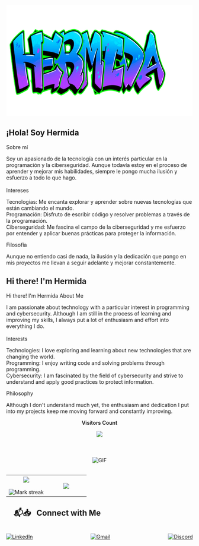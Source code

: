<!DOCTYPE html>
<html lang="en">
<body>
<p align="center">
  <img src="Imagen-fotor-20240604235444.png" height="300"/>
</p>
<h2>¡Hola! Soy Hermida</h2>
<p align="left">
Sobre mí

Soy un apasionado de la tecnología con un interés particular en la programación y la ciberseguridad. Aunque todavía estoy en el proceso de aprender y mejorar mis habilidades, siempre le pongo mucha ilusión y esfuerzo a todo lo que hago.<br>
<br>Intereses

Tecnologías: Me encanta explorar y aprender sobre nuevas tecnologías que están cambiando el mundo.<br>
Programación: Disfruto de escribir código y resolver problemas a través de la programación.<br>
Ciberseguridad: Me fascina el campo de la ciberseguridad y me esfuerzo por entender y aplicar buenas prácticas para proteger la información.<br>

Filosofía

Aunque no entiendo casi de nada, la ilusión y la dedicación que pongo en mis proyectos me llevan a seguir adelante y mejorar constantemente.
</p>
<h2>Hi there! I'm Hermida</h2>
<p align="left">
  Hi there! I'm Hermida
About Me<br>

I am passionate about technology with a particular interest in programming and cybersecurity. Although I am still in the process of learning and improving my skills, I always put a lot of enthusiasm and effort into everything I do.<br><br>
Interests<br>

Technologies: I love exploring and learning about new technologies that are changing the world.<br>
Programming: I enjoy writing code and solving problems through programming.<br>
Cybersecurity: I am fascinated by the field of cybersecurity and strive to understand and apply good practices to protect information.<br>

Philosophy<br>

Although I don't understand much yet, the enthusiasm and dedication I put into my projects keep me moving forward and constantly improving.<br>
</p>

<div align="center">
  <b style="font-weight: 600;">Visitors Count</b>
  <p align="center">
    <img src="https://profile-counter.glitch.me/{newcounter123}/count.svg" />
  </p> 
</div>

<br>

<div align="center">
  <a target="_blank">
    <img src="https://media2.giphy.com/media/v1.Y2lkPTc5MGI3NjExZjhueGU0NHg2aTR4dGg1ZjdoaG00Y2JieTR6ZmQ1NWx6bGpkOWozNyZlcD12MV9pbnRlcm5hbF9naWZfYnlfaWQmY3Q9Zw/bGgsc5mWoryfgKBx1u/giphy.webp" alt="GIF" height="300" width="400" style="margin-top: 20px;">
  </a>
</div>
<br>

  <!--- stats (start) -->
<table align="center">
<tr border="none">
<td width="50%" align="center">
  
  <img  align="center"  src="https://github-readme-stats.vercel.app/api?username=1010nishant&theme=dark&show_icons=true&count_private=true" />
  <br></br>
  <img  title="🔥 Get streak stats for your profile at git.io/streak-stats" alt="Mark streak" src="https://github-readme-streak-stats.herokuapp.com/?user=1010nishant&theme=dark&hide_border=false" /> 
</td>

<td width="50%" align="center">
  <img  align="center"  src="https://github-readme-stats.anuraghazra1.vercel.app/api/top-langs/?username=1010nishant&theme=dark&hide_border=false&no-bg=true&no-frame=true&langs_count=10"/>
  
  </td>
</tr>
</table>
<!--- stats (end) -->

## &nbsp; &nbsp; 📬📥 &nbsp; Connect with Me

<br/>
<div style="display: flex; justify-content: space-between;">
  <a href="https://www.linkedin.com/in/francisco-m-rodr%C3%ADguez-hermida-847190248/">
    <img width="105px" alt="LinkedIn" src="https://img.shields.io/badge/LinkedIn%20-%230077B5.svg?&style=flat&logo=linkedin&logoColor=white"/>
  </a>
  <a href="mailto:franroher.1982@gmail.com">
    <img width="85px" alt="Gmail" src="https://img.shields.io/badge/Gmail-D14836?style=flat&logo=gmail&logoColor=white" />
  </a>
  <a href="https://discord.com/channels/@me">
    <img width="100px" alt="Discord" src="https://img.shields.io/badge/Discord-7289DA?style=flat&logo=discord&logoColor=white"/>
  </a>
</div>

</body>
</html>
